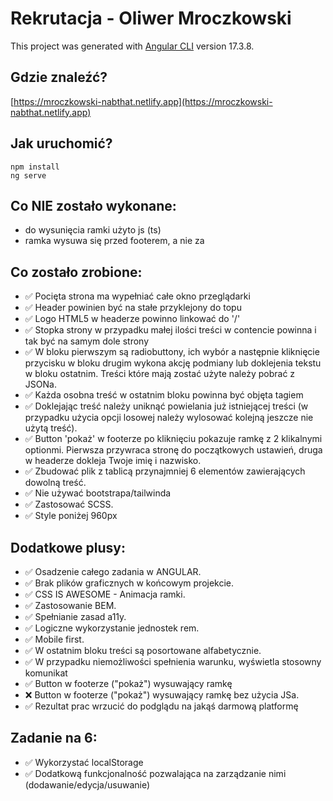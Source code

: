 # Rekrutacja - Oliwer Mroczkowski

This project was generated with [Angular CLI](https://github.com/angular/angular-cli) version 17.3.8.

## Gdzie znaleźć?
[https://mroczkowski-nabthat.netlify.app](https://mroczkowski-nabthat.netlify.app)

## Jak uruchomić?

```npm install```  
```ng serve```

## Co NIE zostało wykonane:
- do wysunięcia ramki użyto js (ts)
- ramka wysuwa się przed footerem, a nie za

## Co zostało zrobione:
- ✅ Pocięta strona ma wypełniać całe okno przeglądarki
- ✅ Header powinien być na stałe przyklejony do topu
- ✅ Logo HTML5 w headerze powinno linkować do '/'
- ✅ Stopka strony w przypadku małej ilości treści w contencie powinna i tak być na samym dole strony
- ✅ W bloku pierwszym są radiobuttony, ich wybór a następnie kliknięcie przycisku w bloku drugim wykona akcję podmiany lub doklejenia tekstu w bloku ostatnim. Treści które mają zostać użyte należy pobrać z JSONa.
- ✅ Każda osobna treść w ostatnim bloku powinna być objęta tagiem
- ✅ Doklejając treść należy uniknąć powielania już istniejącej treści (w przypadku użycia opcji losowej należy wylosować kolejną jeszcze nie użytą treść).
- ✅ Button 'pokaż' w footerze po kliknięciu pokazuje ramkę z 2 klikalnymi optionmi. Pierwsza przywraca stronę do początkowych ustawień, druga w headerze dokleja Twoje imię i nazwisko.
- ✅ Zbudować plik z tablicą przynajmniej 6 elementów zawierających dowolną treść.
- ✅ Nie używać bootstrapa/tailwinda 
- ✅ Zastosować SCSS.
- ✅ Style poniżej 960px

## Dodatkowe plusy:
- ✅ Osadzenie całego zadania w ANGULAR.
- ✅ Brak plików graficznych w końcowym projekcie.
- ✅ CSS IS AWESOME - Animacja ramki.
- ✅ Zastosowanie BEM.
- ✅ Spełnianie zasad a11y.
- ✅ Logiczne wykorzystanie jednostek rem.
- ✅ Mobile first.
- ✅ W ostatnim bloku treści są posortowane alfabetycznie.
- ✅ W przypadku niemożliwości spełnienia warunku, wyświetla stosowny komunikat
- ✅ Button w footerze ("pokaż") wysuwający ramkę
- ❌ Button w footerze ("pokaż") wysuwający ramkę bez użycia JSa.
- ✅ Rezultat prac wrzucić do podglądu na jakąś darmową platformę

## Zadanie na 6:
- ✅ Wykorzystać localStorage
- ✅ Dodatkową funkcjonalność pozwalająca na zarządzanie nimi (dodawanie/edycja/usuwanie)
